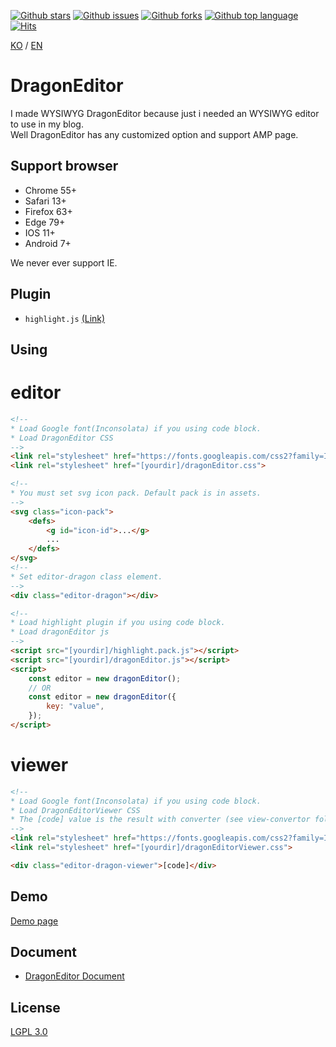 [![Github stars](https://img.shields.io/github/stars/lovefields/dragonEditor)](https://github.com/lovefields/dragonEditor/stargazers)
[![Github issues](https://img.shields.io/github/issues/lovefields/dragonEditor)](https://github.com/lovefields/dragonEditor/issues)
[![Github forks](https://img.shields.io/github/forks/lovefields/dragonEditor)](https://github.com/lovefields/dragonEditor/network/members)
[![Github top language](https://img.shields.io/github/languages/top/lovefields/dragonEditor)](https://github.com/lovefields/dragonEditor/)
[![Hits](https://hits.seeyoufarm.com/api/count/incr/badge.svg?url=https%3A%2F%2Fgithub.com%2Flovefields%2FdragonEditor&count_bg=%2379C83D&title_bg=%23555555&icon=&icon_color=%23E7E7E7&title=hits&edge_flat=false)](https://hits.seeyoufarm.com)

[KO](https://github.com/lovefields/dragonEditor/blob/main/README.md) &#47; [EN](https://github.com/lovefields/dragonEditor/blob/main/README_en.md)

# DragonEditor

I made WYSIWYG DragonEditor because just i needed an WYSIWYG editor to use in my blog.<br>Well DragonEditor has any customized option and support AMP page.

## Support browser
-   Chrome 55+
-   Safari 13+
-   Firefox 63+
-   Edge 79+
-   IOS 11+
-   Android 7+

We never ever support IE.

## Plugin

-   `highlight.js` [(Link)](https://highlightjs.org/)

## Using

# editor
```html
<!-- 
* Load Google font(Inconsolata) if you using code block.
* Load DragonEditor CSS
-->
<link rel="stylesheet" href="https://fonts.googleapis.com/css2?family=Inconsolata:wght@400;700&amp;display=swap">
<link rel="stylesheet" href="[yourdir]/dragonEditor.css">

<!-- 
* You must set svg icon pack. Default pack is in assets.
-->
<svg class="icon-pack">
    <defs>
        <g id="icon-id">...</g>
        ...
    </defs>
</svg>
<!--
* Set editor-dragon class element.
-->
<div class="editor-dragon"></div>

<!-- 
* Load highlight plugin if you using code block.
* Load dragonEditor js
-->
<script src="[yourdir]/highlight.pack.js"></script>
<script src="[yourdir]/dragonEditor.js"></script>
<script>
    const editor = new dragonEditor();
    // OR
    const editor = new dragonEditor({
        key: "value",
    });
</script>
```

# viewer
```html
<!-- 
* Load Google font(Inconsolata) if you using code block.
* Load DragonEditorViewer CSS
* The [code] value is the result with converter (see view-convertor folder).
-->
<link rel="stylesheet" href="https://fonts.googleapis.com/css2?family=Inconsolata:wght@400;700&amp;display=swap">
<link rel="stylesheet" href="[yourdir]/dragonEditorViewer.css">

<div class="editor-dragon-viewer">[code]</div>
```

## Demo
[Demo page](https://lovefields.github.io/dragonEditor/demo)

## Document

-   [DragonEditor Document](https://lovefields.github.io/dragonEditor-doc/)

## License
[LGPL 3.0](https://github.com/lovefields/dragonEditor/blob/main/License.txt)